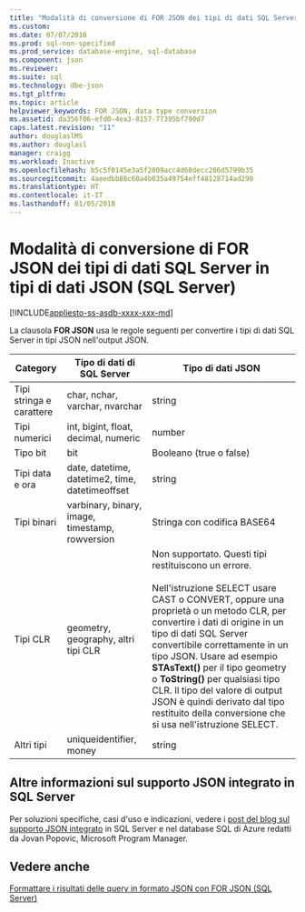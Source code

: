```yaml
---
title: "Modalità di conversione di FOR JSON dei tipi di dati SQL Server in tipi di dati JSON (SQL Server) | Microsoft Docs"
ms.custom: 
ms.date: 07/07/2016
ms.prod: sql-non-specified
ms.prod_service: database-engine, sql-database
ms.component: json
ms.reviewer: 
ms.suite: sql
ms.technology: dbe-json
ms.tgt_pltfrm: 
ms.topic: article
helpviewer_keywords: FOR JSON, data type conversion
ms.assetid: da356f06-efd0-4ea3-8157-77395bf790d7
caps.latest.revision: "11"
author: douglaslMS
ms.author: douglasl
manager: craigg
ms.workload: Inactive
ms.openlocfilehash: b5c5f0145e3a5f2809acc4d68decc206d5799b35
ms.sourcegitcommit: 4aeedbb88c60a4b035a49754eff48128714ad290
ms.translationtype: HT
ms.contentlocale: it-IT
ms.lasthandoff: 01/05/2018
---
```

# <a name="how-for-json-converts-sql-server-data-types-to-json-data-types-sql-server"></a>Modalità di conversione di FOR JSON dei tipi di dati SQL Server in tipi di dati JSON (SQL Server)
[!INCLUDE[appliesto-ss-asdb-xxxx-xxx-md](../../includes/appliesto-ss-asdb-xxxx-xxx-md.md)]

  La clausola **FOR JSON** usa le regole seguenti per convertire i tipi di dati SQL Server in tipi JSON nell'output JSON.  
  
|Category|Tipo di dati di SQL Server|Tipo di dati JSON|  
|--------------|--------------|---------------|  
|Tipi stringa e carattere|char, nchar, varchar, nvarchar|string|  
|Tipi numerici|int, bigint, float, decimal, numeric|number|  
|Tipo bit|bit|Booleano (true o false)|  
|Tipi data e ora|date, datetime, datetime2, time, datetimeoffset|string|  
|Tipi binari|varbinary, binary, image, timestamp, rowversion|Stringa con codifica BASE64|  
|Tipi CLR|geometry, geography, altri tipi CLR|Non supportato. Questi tipi restituiscono un errore.<br /><br /> Nell'istruzione SELECT usare CAST o CONVERT, oppure una proprietà o un metodo CLR, per convertire i dati di origine in un tipo di dati SQL Server convertibile correttamente in un tipo JSON. Usare ad esempio **STAsText()** per il tipo geometry o **ToString()** per qualsiasi tipo CLR. Il tipo del valore di output JSON è quindi derivato dal tipo restituito della conversione che si usa nell'istruzione SELECT.|  
|Altri tipi|uniqueidentifier, money|string|  

## <a name="learn-more-about-the-built-in-json-support-in-sql-server"></a>Altre informazioni sul supporto JSON integrato in SQL Server  
Per soluzioni specifiche, casi d'uso e indicazioni, vedere i [post del blog sul supporto JSON integrato](http://blogs.msdn.com/b/sqlserverstorageengine/archive/tags/json/) in SQL Server e nel database SQL di Azure redatti da Jovan Popovic, Microsoft Program Manager.
  
## <a name="see-also"></a>Vedere anche  
 [Formattare i risultati delle query in formato JSON con FOR JSON &#40;SQL Server&#41;](../../relational-databases/json/format-query-results-as-json-with-for-json-sql-server.md)  
  
  
